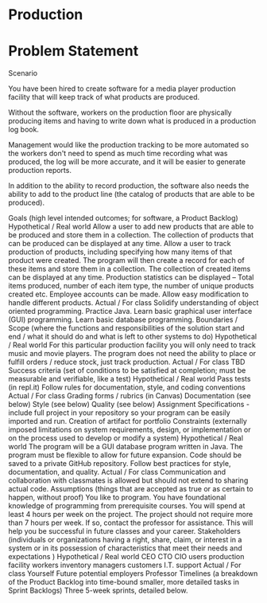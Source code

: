 # Production

# Problem Statement
Scenario

You have been hired to create software for a media player production facility that will keep track of what products are produced. 

Without the software, workers on the production floor are physically producing items and having to write down what is produced in a production log book. 

Management would like the production tracking to be more automated so the workers don't need to spend as much time recording what was produced, the log will be more accurate, and it will be easier to generate production reports. 

In addition to the ability to record production, the software also needs the ability to add to the product line (the catalog of products that are able to be produced).

Goals (high level intended outcomes; for software, a Product Backlog)
Hypothetical / Real world
Allow a user to add new products that are able to be produced and store them in a collection.
The collection of products that can be produced can be displayed at any time.
Allow a user to track production of products, including specifying how many items of that product were created. The program will then create a record for each of these items and store them in a collection.
The collection of created items can be displayed at any time.
Production statistics can be displayed – Total items produced, number of each item type, the number of unique products created etc.
Employee accounts can be made.
Allow easy modification to handle different products.
Actual / For class
Solidify understanding of object oriented programming. 
Practice Java.
Learn basic graphical user interface (GUI) programming. 
Learn basic database programming. 
Boundaries / Scope (where the functions and responsibilities of the solution start and end / what it should do and what is left to other systems to do)
Hypothetical / Real world
For this particular production facility you will only need to track music and movie players.
The program does not need the ability to place or fulfill orders / reduce stock, just track production.
Actual / For class
TBD
Success criteria (set of conditions to be satisfied at completion; must be measurable and verifiable, like a test)
Hypothetical / Real world
Pass tests (in repl.it)
Follow rules for documentation, style, and coding conventions
Actual / For class
Grading forms / rubrics (in Canvas)
Documentation (see below)
Style (see below)
Quality (see below)
Assignment Specifications - include full project in your repository so your program can be easily imported and run.
Creation of artifact for portfolio 
Constraints (externally imposed limitations on system requirements, design, or implementation or on the process used to develop or modify a system)
Hypothetical / Real world
The program will be a GUI database program written in Java. 
The program must be flexible to allow for future expansion. 
Code should be saved to a private GitHub repository. 
Follow best practices for style, documentation, and quality. 
Actual / For class
Communication and collaboration with classmates is allowed but should not extend to sharing actual code.
Assumptions (things that are accepted as true or as certain to happen, without proof)
You like to program.
You have foundational knowledge of programming from prerequisite courses. 
You will spend at least 4 hours per week on the project. 
The project should not require more than 7 hours per week. If so, contact the professor for assistance. 
This will help you be successful in future classes and your career.
Stakeholders (individuals or organizations having a right, share, claim, or interest in a system or in its possession of characteristics that meet their needs and expectations )
Hypothetical / Real world
CEO 
CTO 
CIO 
users 
production facility workers 
inventory managers
customers 
I.T. support
Actual / For class
Yourself
Future potential employers
Professor
Timelines (a breakdown of the Product Backlog into time-bound smaller, more detailed tasks in Sprint Backlogs)
Three 5-week sprints, detailed below.
